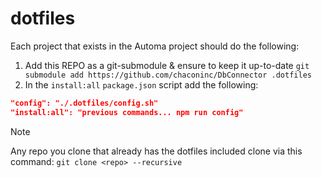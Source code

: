 # dotfiles

Each project that exists in the Automa project should do the following:
1. Add this REPO as a git-submodule & ensure to keep it up-to-date `git submodule add https://github.com/chaconinc/DbConnector .dotfiles`
2. In the `install:all` `package.json` script add the following:
```json
"config": "./.dotfiles/config.sh"
"install:all": "previous commands... npm run config"
```

> [!NOTE]
> Any repo you clone that already has the dotfiles included clone via this command: `git clone <repo> --recursive` 

